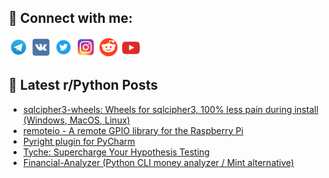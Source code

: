 ## 🔎 Connect with me:
[<img src="https://github.com/bullbesh/bullbesh/blob/main/images/Telegram.png" width="32" height="32" />](https://t.me/bullbesh)
[<img src="https://github.com/bullbesh/bullbesh/blob/main/images/VK.png" width="32" height="32" />](https://vk.com/bullbesh)
[<img src="https://github.com/bullbesh/bullbesh/blob/main/images/Twitter.png" width="32" height="32" />](https://twitter.com/bullbesh1)
[<img src="https://github.com/bullbesh/bullbesh/blob/main/images/Instagram.png" width="32" height="32" />](https://www.instagram.com/bullbesh)
[<img src="https://github.com/bullbesh/bullbesh/blob/main/images/Reddit.png" width="32" height="32" />](https://www.reddit.com/user/bullbesh)
[<img src="https://github.com/bullbesh/bullbesh/blob/main/images/YouTube.png" width="32" height="32" />](https://www.youtube.com/channel/UCtfjRs6uzgq5mfm8S06WTcg)

## 📕 Latest r/Python Posts
<!-- BLOG-POST-LIST:START -->
- [sqlcipher3-wheels: Wheels for sqlcipher3, 100% less pain during install &lpar;Windows, MacOS, Linux&rpar;](https://www.reddit.com/r/Python/comments/1b0dn1o/sqlcipher3wheels_wheels_for_sqlcipher3_100_less/)
- [remoteio - A remote GPIO library for the Raspberry Pi](https://www.reddit.com/r/Python/comments/1b0cxwc/remoteio_a_remote_gpio_library_for_the_raspberry/)
- [Pyright plugin for PyCharm](https://www.reddit.com/r/Python/comments/1b0b0cb/pyright_plugin_for_pycharm/)
- [Tyche: Supercharge Your Hypothesis Testing](https://www.reddit.com/r/Python/comments/1b07iod/tyche_supercharge_your_hypothesis_testing/)
- [Financial-Analyzer &lpar;Python CLI money analyzer / Mint alternative&rpar;](https://www.reddit.com/r/Python/comments/1b04vdj/financialanalyzer_python_cli_money_analyzer_mint/)
<!-- BLOG-POST-LIST:END -->
